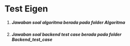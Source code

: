 
# Test Eigen
1. ##### Jawaban soal algoritma berada pada folder Algoritma 
2. ##### Jawaban soal backend test case berada pada folder Backend_test_case
